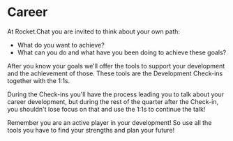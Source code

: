 # Career

At Rocket.Chat you are invited to think about your own path:

* What do you want to achieve?
* What can you do and what have you been doing to achieve these goals?

After you know your goals we'll offer the tools to support your development and the achievement of those. These tools are the Development Check-ins together with the 1:1s.

During the Check-ins you'll have the process leading you to talk about your career development, but during the rest of the quarter after the Check-in, you shouldn't lose focus on that and use the 1:1s to continue the talk!  
  
Remember you are an active player in your development! So use all the tools you have to find your strengths and plan your future!

